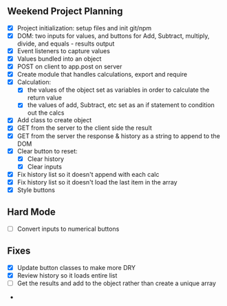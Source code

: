 ## Weekend Project Planning
- [x] Project initialization: setup files and init git/npm
- [x] DOM: two inputs for values, and buttons for Add, Subtract, multiply, divide, and equals - results output
- [x] Event listeners to capture values 
- [x] Values bundled into an object
- [x] POST on client to app.post on server
- [x] Create module that handles calculations, export and require
- [x] Calculation:
    - [x] the values of the object set as variables in order to calculate the return value
    - [x] the values of add, Subtract, etc set as an if statement to condition out the calcs
- [x] Add class to create object
- [x] GET from the server to the client side the result
- [x] GET from the server the response & history as a string to append to the DOM
- [x] Clear button to reset:
    - [x] Clear history
    - [x] Clear inputs
- [x] Fix history list so it doesn't append with each calc
- [x] Fix history list so it doesn't load the last item in the array
- [x] Style buttons

## Hard Mode
- [ ] Convert inputs to numerical buttons

## Fixes
- [x] Update button classes to make more DRY
- [x] Review history so it loads entire list
- [ ] Get the results and add to the object rather than create a unique array

- 